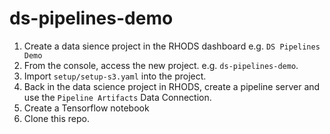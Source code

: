 # ds-pipelines-demo

1.  Create a data sience project in the RHODS dashboard e.g. `DS Pipelines Demo`
2. From the console, access the new project.  e.g. `ds-pipelines-demo`.
3.  Import `setup/setup-s3.yaml` into the project.
4.  Back in the data science project in RHODS, create a pipeline server and use the `Pipeline Artifacts` Data Connection.
5.  Create a Tensorflow notebook
6. Clone this repo.
